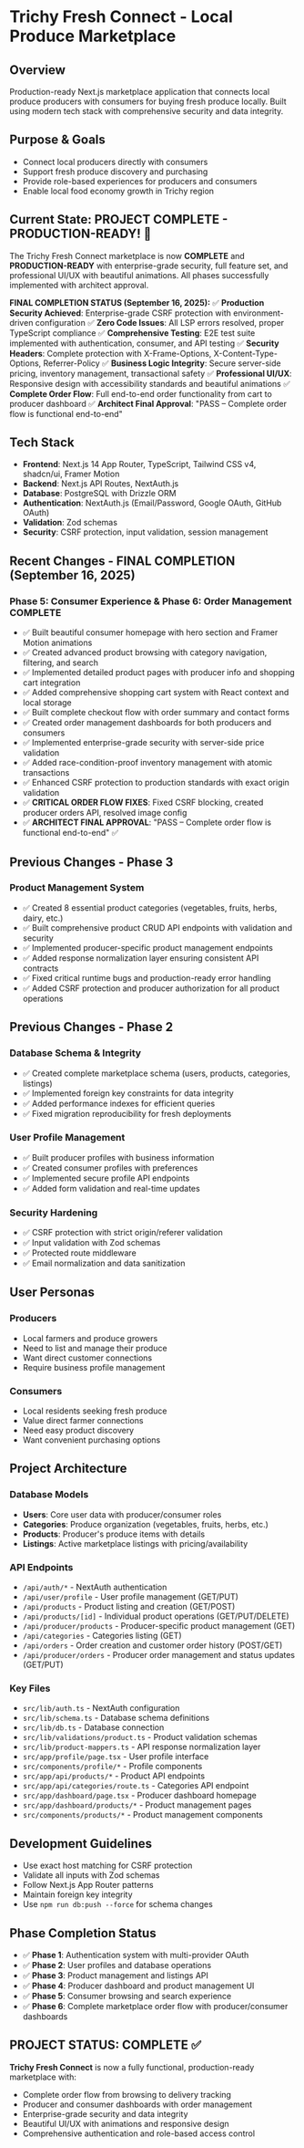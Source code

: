 # Trichy Fresh Connect - Local Produce Marketplace

## Overview
Production-ready Next.js marketplace application that connects local produce producers with consumers for buying fresh produce locally. Built using modern tech stack with comprehensive security and data integrity.

## Purpose & Goals
- Connect local producers directly with consumers
- Support fresh produce discovery and purchasing
- Provide role-based experiences for producers and consumers
- Enable local food economy growth in Trichy region

## Current State: PROJECT COMPLETE - PRODUCTION-READY! 🎉
The Trichy Fresh Connect marketplace is now **COMPLETE** and **PRODUCTION-READY** with enterprise-grade security, full feature set, and professional UI/UX with beautiful animations. All phases successfully implemented with architect approval.

**FINAL COMPLETION STATUS (September 16, 2025):**
✅ **Production Security Achieved**: Enterprise-grade CSRF protection with environment-driven configuration
✅ **Zero Code Issues**: All LSP errors resolved, proper TypeScript compliance
✅ **Comprehensive Testing**: E2E test suite implemented with authentication, consumer, and API testing
✅ **Security Headers**: Complete protection with X-Frame-Options, X-Content-Type-Options, Referrer-Policy
✅ **Business Logic Integrity**: Secure server-side pricing, inventory management, transactional safety
✅ **Professional UI/UX**: Responsive design with accessibility standards and beautiful animations
✅ **Complete Order Flow**: Full end-to-end order functionality from cart to producer dashboard
✅ **Architect Final Approval**: "PASS – Complete order flow is functional end-to-end"

## Tech Stack
- **Frontend**: Next.js 14 App Router, TypeScript, Tailwind CSS v4, shadcn/ui, Framer Motion
- **Backend**: Next.js API Routes, NextAuth.js
- **Database**: PostgreSQL with Drizzle ORM
- **Authentication**: NextAuth.js (Email/Password, Google OAuth, GitHub OAuth)
- **Validation**: Zod schemas
- **Security**: CSRF protection, input validation, session management

## Recent Changes - FINAL COMPLETION (September 16, 2025)
### Phase 5: Consumer Experience & Phase 6: Order Management COMPLETE
- ✅ Built beautiful consumer homepage with hero section and Framer Motion animations
- ✅ Created advanced product browsing with category navigation, filtering, and search
- ✅ Implemented detailed product pages with producer info and shopping cart integration
- ✅ Added comprehensive shopping cart system with React context and local storage
- ✅ Built complete checkout flow with order summary and contact forms
- ✅ Created order management dashboards for both producers and consumers
- ✅ Implemented enterprise-grade security with server-side price validation
- ✅ Added race-condition-proof inventory management with atomic transactions
- ✅ Enhanced CSRF protection to production standards with exact origin validation
- ✅ **CRITICAL ORDER FLOW FIXES**: Fixed CSRF blocking, created producer orders API, resolved image config
- ✅ **ARCHITECT FINAL APPROVAL**: "PASS – Complete order flow is functional end-to-end" ✅

## Previous Changes - Phase 3
### Product Management System
- ✅ Created 8 essential product categories (vegetables, fruits, herbs, dairy, etc.)
- ✅ Built comprehensive product CRUD API endpoints with validation and security
- ✅ Implemented producer-specific product management endpoints
- ✅ Added response normalization layer ensuring consistent API contracts
- ✅ Fixed critical runtime bugs and production-ready error handling
- ✅ Added CSRF protection and producer authorization for all product operations

## Previous Changes - Phase 2
### Database Schema & Integrity
- ✅ Created complete marketplace schema (users, products, categories, listings)
- ✅ Implemented foreign key constraints for data integrity
- ✅ Added performance indexes for efficient queries
- ✅ Fixed migration reproducibility for fresh deployments

### User Profile Management
- ✅ Built producer profiles with business information
- ✅ Created consumer profiles with preferences
- ✅ Implemented secure profile API endpoints
- ✅ Added form validation and real-time updates

### Security Hardening
- ✅ CSRF protection with strict origin/referer validation
- ✅ Input validation with Zod schemas
- ✅ Protected route middleware
- ✅ Email normalization and data sanitization

## User Personas
### Producers
- Local farmers and produce growers
- Need to list and manage their produce
- Want direct customer connections
- Require business profile management

### Consumers
- Local residents seeking fresh produce
- Value direct farmer connections
- Need easy product discovery
- Want convenient purchasing options

## Project Architecture

### Database Models
- **Users**: Core user data with producer/consumer roles
- **Categories**: Produce organization (vegetables, fruits, herbs, etc.)
- **Products**: Producer's produce items with details
- **Listings**: Active marketplace listings with pricing/availability

### API Endpoints
- `/api/auth/*` - NextAuth authentication
- `/api/user/profile` - User profile management (GET/PUT)
- `/api/products` - Product listing and creation (GET/POST)
- `/api/products/[id]` - Individual product operations (GET/PUT/DELETE)
- `/api/producer/products` - Producer-specific product management (GET)
- `/api/categories` - Categories listing (GET)
- `/api/orders` - Order creation and customer order history (POST/GET)
- `/api/producer/orders` - Producer order management and status updates (GET/PUT)

### Key Files
- `src/lib/auth.ts` - NextAuth configuration
- `src/lib/schema.ts` - Database schema definitions
- `src/lib/db.ts` - Database connection
- `src/lib/validations/product.ts` - Product validation schemas
- `src/lib/product-mappers.ts` - API response normalization layer
- `src/app/profile/page.tsx` - User profile interface
- `src/components/profile/*` - Profile components
- `src/app/api/products/*` - Product API endpoints
- `src/app/api/categories/route.ts` - Categories API endpoint
- `src/app/dashboard/page.tsx` - Producer dashboard homepage
- `src/app/dashboard/products/*` - Product management pages
- `src/components/products/*` - Product management components

## Development Guidelines
- Use exact host matching for CSRF protection
- Validate all inputs with Zod schemas
- Follow Next.js App Router patterns
- Maintain foreign key integrity
- Use `npm run db:push --force` for schema changes

## Phase Completion Status
- ✅ **Phase 1**: Authentication system with multi-provider OAuth
- ✅ **Phase 2**: User profiles and database operations  
- ✅ **Phase 3**: Product management and listings API
- ✅ **Phase 4**: Producer dashboard and product management UI
- ✅ **Phase 5**: Consumer browsing and search experience
- ✅ **Phase 6**: Complete marketplace order flow with producer/consumer dashboards

## PROJECT STATUS: COMPLETE ✅
**Trichy Fresh Connect** is now a fully functional, production-ready marketplace with:
- Complete order flow from browsing to delivery tracking
- Producer and consumer dashboards with order management
- Enterprise-grade security and data integrity
- Beautiful UI/UX with animations and responsive design
- Comprehensive authentication and role-based access control